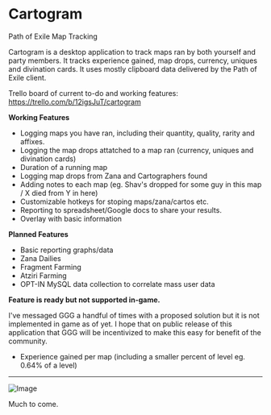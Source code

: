 # Cartogram
Path of Exile Map Tracking 

Cartogram is a desktop application to track maps ran by both yourself and party members. It tracks experience gained, map drops, currency, uniques and divination cards. It uses mostly clipboard data delivered by the Path of Exile client. 

Trello board of current to-do and working features: https://trello.com/b/12igsJuT/cartogram

**Working Features**

- Logging maps you have ran, including their quantity, quality, rarity and affixes.
- Logging the map drops attatched to a map ran (currency, uniques and divination cards)
- Duration of a running map
- Logging map drops from Zana and Cartographers found
- Adding notes to each map (eg. Shav's dropped for some guy in this map / X died from Y in here)
- Customizable hotkeys for stoping maps/zana/cartos etc.
- Reporting to spreadsheet/Google docs to share your results.
- Overlay with basic information
 

**Planned Features**

- Basic reporting graphs/data
- Zana Dailies
- Fragment Farming
- Atziri Farming
- OPT-IN MySQL data collection to correlate mass user data

**Feature is ready but not supported in-game.**

I've messaged GGG a handful of times with a proposed solution but it is not implemented in game as of yet. I hope that on public release of this application that GGG will be incentivized to make this easy for benefit of the community.
- Experience gained per map (including a smaller percent of level eg. 0.64% of a level)

---

![Image](http://i.imgur.com/QD9BtpN.png)

Much to come.
